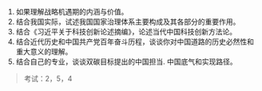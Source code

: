 1. 如果理解战略机遇期的内涵与价值。
2. 结合我国实际，试述我国国家治理体系主要构成及其各部分的重要作用。
3. 结合《习近平关于科技创新论述摘编》，论述当代中国科技创新方法论。
4. 结合近代历史和中国共产党百年奋斗历程，谈谈你对中国道路的历史必然性和重大意义的理解。
5. 结合自己的专业，谈谈双碳目标提出的中国担当. 中国底气和实现路径。

> 考试：2，5，4

